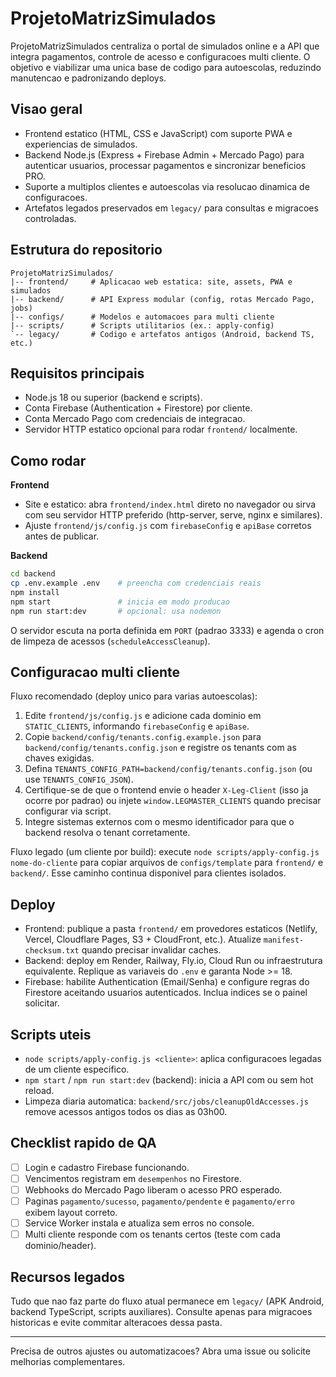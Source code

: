 # ProjetoMatrizSimulados

ProjetoMatrizSimulados centraliza o portal de simulados online e a API que integra pagamentos, controle de acesso e configuracoes multi cliente. O objetivo e viabilizar uma unica base de codigo para autoescolas, reduzindo manutencao e padronizando deploys.

## Visao geral
- Frontend estatico (HTML, CSS e JavaScript) com suporte PWA e experiencias de simulados.
- Backend Node.js (Express + Firebase Admin + Mercado Pago) para autenticar usuarios, processar pagamentos e sincronizar beneficios PRO.
- Suporte a multiplos clientes e autoescolas via resolucao dinamica de configuracoes.
- Artefatos legados preservados em `legacy/` para consultas e migracoes controladas.

## Estrutura do repositorio
```
ProjetoMatrizSimulados/
|-- frontend/     # Aplicacao web estatica: site, assets, PWA e simulados
|-- backend/      # API Express modular (config, rotas Mercado Pago, jobs)
|-- configs/      # Modelos e automacoes para multi cliente
|-- scripts/      # Scripts utilitarios (ex.: apply-config)
`-- legacy/       # Codigo e artefatos antigos (Android, backend TS, etc.)
```

## Requisitos principais
- Node.js 18 ou superior (backend e scripts).
- Conta Firebase (Authentication + Firestore) por cliente.
- Conta Mercado Pago com credenciais de integracao.
- Servidor HTTP estatico opcional para rodar `frontend/` localmente.

## Como rodar

**Frontend**
- Site e estatico: abra `frontend/index.html` direto no navegador ou sirva com seu servidor HTTP preferido (http-server, serve, nginx e similares).
- Ajuste `frontend/js/config.js` com `firebaseConfig` e `apiBase` corretos antes de publicar.

**Backend**
```bash
cd backend
cp .env.example .env    # preencha com credenciais reais
npm install
npm start               # inicia em modo producao
npm run start:dev       # opcional: usa nodemon
```
O servidor escuta na porta definida em `PORT` (padrao 3333) e agenda o cron de limpeza de acessos (`scheduleAccessCleanup`).

## Configuracao multi cliente

Fluxo recomendado (deploy unico para varias autoescolas):
1. Edite `frontend/js/config.js` e adicione cada dominio em `STATIC_CLIENTS`, informando `firebaseConfig` e `apiBase`.
2. Copie `backend/config/tenants.config.example.json` para `backend/config/tenants.config.json` e registre os tenants com as chaves exigidas.
3. Defina `TENANTS_CONFIG_PATH=backend/config/tenants.config.json` (ou use `TENANTS_CONFIG_JSON`).
4. Certifique-se de que o frontend envie o header `X-Leg-Client` (isso ja ocorre por padrao) ou injete `window.LEGMASTER_CLIENTS` quando precisar configurar via script.
5. Integre sistemas externos com o mesmo identificador para que o backend resolva o tenant corretamente.

Fluxo legado (um cliente por build): execute `node scripts/apply-config.js nome-do-cliente` para copiar arquivos de `configs/template` para `frontend/` e `backend/`. Esse caminho continua disponivel para clientes isolados.

## Deploy
- Frontend: publique a pasta `frontend/` em provedores estaticos (Netlify, Vercel, Cloudflare Pages, S3 + CloudFront, etc.). Atualize `manifest-checksum.txt` quando precisar invalidar caches.
- Backend: deploy em Render, Railway, Fly.io, Cloud Run ou infraestrutura equivalente. Replique as variaveis do `.env` e garanta Node >= 18.
- Firebase: habilite Authentication (Email/Senha) e configure regras do Firestore aceitando usuarios autenticados. Inclua indices se o painel solicitar.

## Scripts uteis
- `node scripts/apply-config.js <cliente>`: aplica configuracoes legadas de um cliente especifico.
- `npm start` / `npm run start:dev` (backend): inicia a API com ou sem hot reload.
- Limpeza diaria automatica: `backend/src/jobs/cleanupOldAccesses.js` remove acessos antigos todos os dias as 03h00.

## Checklist rapido de QA
- [ ] Login e cadastro Firebase funcionando.
- [ ] Vencimentos registram em `desempenhos` no Firestore.
- [ ] Webhooks do Mercado Pago liberam o acesso PRO esperado.
- [ ] Paginas `pagamento/sucesso`, `pagamento/pendente` e `pagamento/erro` exibem layout correto.
- [ ] Service Worker instala e atualiza sem erros no console.
- [ ] Multi cliente responde com os tenants certos (teste com cada dominio/header).

## Recursos legados
Tudo que nao faz parte do fluxo atual permanece em `legacy/` (APK Android, backend TypeScript, scripts auxiliares). Consulte apenas para migracoes historicas e evite commitar alteracoes dessa pasta.

---

Precisa de outros ajustes ou automatizacoes? Abra uma issue ou solicite melhorias complementares.

